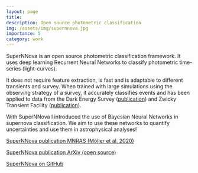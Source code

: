 ```yaml
---
layout: page
title: 
description: Open source photometric classification
img: /assets/img/supernnova.jpg
importance: 5
category: work
---
```


SuperNNova is an open source photometric classification framework. It uses deep learning Recurrent Neural Networks to classify photometric time-series (light-curves).

It does not require feature extraction, is fast and is adaptable to different transients and survey. When trained with large simulations using the observing strategy of a survey, it accurately classifies events and has been applied to data from the Dark Energy Survey ([publication](https://arxiv.org/abs/2201.11142)) and Zwicky Transient Facility ([publication](https://arxiv.org/abs/2009.10185)).

With SuperNNova I introduced the use of Bayesian Neural Networks in supernova classification. We aim to use these networks to quantify uncertainties and use them in astrophysical analyses!

[SuperNNova publication MNRAS (Möller et al. 2020)](https://academic.oup.com/mnras/article-abstract/491/3/4277/5651173?redirectedFrom=fulltext)

[SuperNNova publication ArXiv (open source)](https://arxiv.org/pdf/1901.06384.pdf)

[SuperNNova on GitHub](https://github.com/supernnova/SuperNNova)
